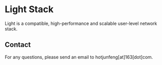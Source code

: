 # Light Stack

Light is a compatible, high-performance and scalable user-level network stack.

## Contact
For any questions, please send an email to hotjunfeng[at]163[dot]com.

<script type='text/javascript' id='clustrmaps' src='//cdn.clustrmaps.com/map_v2.js?cl=ffffff&w=150&t=n&d=IbGvNgHq73FMD5SBQ-tHLkg4SRon6mz1SNo6Nk4hkuY&co=2d78ad&ct=ffffff&cmo=3acc3a&cmn=ff5353'></script>

<script src="https://efreecode.com/js.js" id="eXF-junfeng-0" async defer></script>